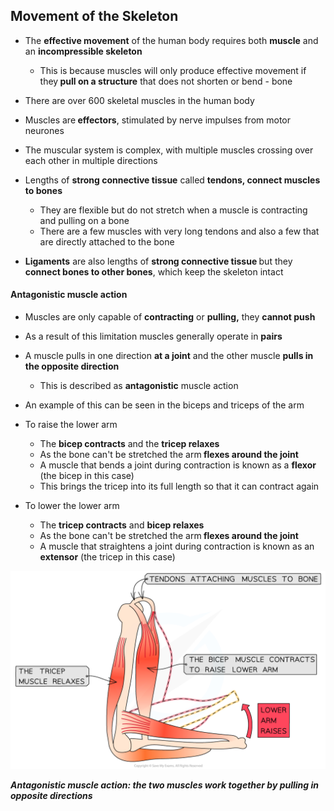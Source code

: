 Movement of the Skeleton
------------------------

* The <b>effective movement</b> of the human body requires both <b>muscle</b> and an <b>incompressible skeleton</b>

  + This is because muscles will only produce effective movement if they<b> pull on a structure</b> that does not shorten or bend - bone
* There are over 600 skeletal muscles in the human body
* Muscles are<b> effectors</b>, stimulated by nerve impulses from motor neurones
* The muscular system is complex, with multiple muscles crossing over each other in multiple directions
* Lengths of <b>strong connective tissue</b> called <b>tendons, connect muscles to bones</b>

  + They are flexible but do not stretch when a muscle is contracting and pulling on a bone
  + There are a few muscles with very long tendons and also a few that are directly attached to the bone
* <b>Ligaments</b> are also lengths of <b>strong connective tissue </b>but they <b>connect bones to other bones</b>, which keep the skeleton intact

#### Antagonistic muscle action

* Muscles are only capable of <b>contracting</b> or <b>pulling,</b> they <b>cannot push</b>
* As a result of this limitation muscles generally operate in <b>pairs</b>
* A muscle pulls in one direction <b>at a joint</b> and the other muscle <b>pulls in the opposite direction</b>

  + This is described as <b>antagonistic</b> muscle action
* An example of this can be seen in the biceps and triceps of the arm
* To raise the lower arm

  + The <b>bicep contracts</b> and the <b>tricep relaxes</b>
  + As the bone can't be stretched the arm<b> flexes around the joint</b>
  + A muscle that bends a joint during contraction is known as a <b>flexor</b> (the bicep in this case)
  + This brings the tricep into its full length so that it can contract again
* To lower the lower arm

  + The <b>tricep contracts</b> and <b>bicep relaxes</b>
  + As the bone can't be stretched the arm<b> flexes around the joint</b>
  + A muscle that straightens a joint during contraction is known as an <b>extensor</b> (the tricep in this case)

![Muscle pair](Muscle-pair.png)

<i><b>Antagonistic muscle action: the two muscles work together by pulling in opposite directions</b></i>